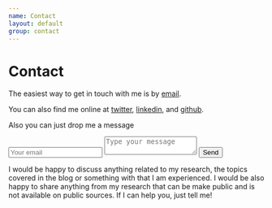 ```yaml
---
name: Contact
layout: default
group: contact
---
```


<h1 class="page-header text-center"> Contact </h1>

The easiest way to get in touch with me is by [email]('mailto:sanchezmartinezmelchor@gmail.com).

You can also find me online at [twitter](http://twitter.com/melsanm), [linkedin](http://https://www.linkedin.com/in/melchorsanchezmartinez/), and [github](http://github.com/MelchorSanchez).

Also you can just drop me a message

<form action="https://formspree.io/xqkwag" method="POST">
 <input type="hidden" name="_subject" value="Contact request from personal website" />
 <input type="email" name="_replyto" placeholder="Your email" required>
 <textarea name="message" placeholder="Type your message" required></textarea>
 <button type="submit">Send</button>
</form>

I would be happy to discuss anything related to my research, the topics covered in the blog or something with that I am experienced. I would be also happy to share anything from my research that can be make public and is not available on public sources.  If I can help you, just tell me!
